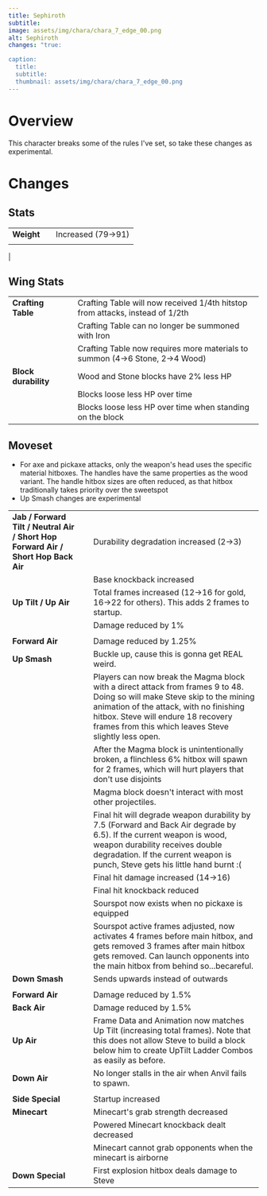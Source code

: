 ```yaml
---
title: Sephiroth
subtitle: 
image: assets/img/chara/chara_7_edge_00.png
alt: Sephiroth
changes: "true:

caption:
  title:
  subtitle: 
  thumbnail: assets/img/chara/chara_7_edge_00.png
---
```



# Overview 

This character breaks some of the rules I've set, so take these changes as experimental.

# Changes

## Stats

| |  |  |
| :----------- | :-----: | ----------- |
| **Weight** | | Increased (79->91) |
|  | |  |
|

## Wing Stats

| |  |  |
| :----------- | :-----: | ----------- |
| **Crafting Table** | | Crafting Table will now received 1/4th hitstop from attacks, instead of 1/2th |
| | | Crafting Table can no longer be summoned with Iron |
| | | Crafting Table now requires more materials to summon (4->6 Stone, 2->4 Wood) |
| **Block durability** | | Wood and Stone blocks have 2% less HP |
| | | Blocks loose less HP over time |
| | | Blocks loose less HP over time when standing on the block |

## Moveset

- For axe and pickaxe attacks, only the weapon's head uses the specific material hitboxes. The handles have the same properties as the wood variant. The handle hitbox sizes are often reduced, as that hitbox traditionally takes priority over the sweetspot
- Up Smash changes are experimental

| |  |  |
| :----------- | :-----: | ----------- |
| **Jab / Forward Tilt / Neutral Air / Short Hop Forward Air / Short Hop Back Air** | | Durability degradation increased (2->3) |
| | | Base knockback increased |
| **Up Tilt / Up Air** | | Total frames increased (12->16 for gold, 16->22 for others). This adds 2 frames to startup. |
| | | Damage reduced by 1% |
|  |  |  |
| **Forward Air** | | Damage reduced by 1.25% |
| **Up Smash** | | Buckle up, cause this is gonna get REAL weird. |
| | | Players can now break the Magma block with a direct attack from frames 9 to 48. Doing so will make Steve skip to the mining animation of the attack, with no finishing hitbox. Steve will endure 18 recovery frames from this which leaves Steve slightly less open. |
| | | After the Magma block is unintentionally broken, a flinchless 6% hitbox will spawn for 2 frames, which will hurt players that don't use disjoints |
| | | Magma block doesn't interact with most other projectiles. |
| | | Final hit will degrade weapon durability by 7.5 (Forward and Back Air degrade by 6.5). If the current weapon is wood, weapon durability receives double degradation. If the current weapon is punch, Steve gets his little hand burnt :( |
| | | Final hit damage increased (14->16) |
| | | Final hit knockback reduced |
| | | Sourspot now exists when no pickaxe is equipped |
| | | Sourspot active frames adjusted, now activates 4 frames before main hitbox, and gets removed 3 frames after main hitbox gets removed. Can launch opponents into the main hitbox from behind so...becareful. |
| **Down Smash** | | Sends upwards instead of outwards |
|  |  |  |
| **Forward Air** | | Damage reduced by 1.5% |
| **Back Air** | | Damage reduced by 1.5% |
| **Up Air** | | Frame Data and Animation now matches Up Tilt (increasing total frames). Note that this does not allow Steve to build a block below him to create UpTilt Ladder Combos as easily as before. |
| **Down Air** | | No longer stalls in the air when Anvil fails to spawn. |
|  |  |  |
| **Side Special** | | Startup increased |
| **Minecart** | | Minecart's grab strength decreased |
| | | Powered Minecart knockback dealt decreased |
| | | Minecart cannot grab opponents when the minecart is airborne |
| **Down Special** | | First explosion hitbox deals damage to Steve 
